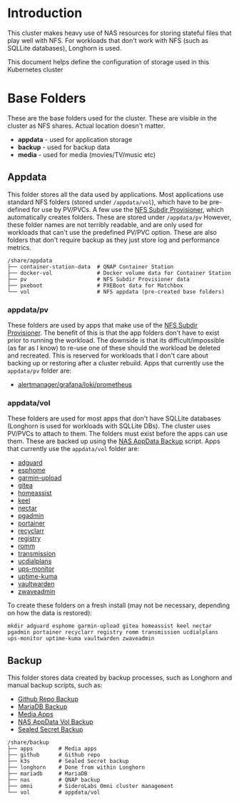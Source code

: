 # Introduction
This cluster makes heavy use of NAS resources for storing stateful files that play well with NFS. For workloads that don't work with NFS (such as SQLLite databases), Longhorn is used.

This document helps define the configuration of storage used in this Kubernetes cluster

# Base Folders
These are the base folders used for the cluster. These are visible in the cluster as NFS shares. Actual location doesn't matter.
* **appdata** - used for application storage
* **backup** - used for backup data
* **media** - used for media (movies/TV/music etc)

## Appdata
This folder stores all the data used by applications. Most applications use standard NFS folders (stored under `/appdata/vol`), which have to be pre-defined for use by PV/PVCs. A few use the [NFS Subdir Provisioner](https://github.com/kubernetes-sigs/nfs-subdir-external-provisioner), which automatically creates folders. These are stored under `/appdata/pv` However, these folder names are not terribly readable, and are only used for workloads that can't use the predefined PV/PVC option. These are also folders that don't require backup as they just store log and performance metrics.
```
/share/appdata
├── container-station-data  # QNAP Container Station
├── docker-vol              # Docker volume data for Container Station
├── pv                      # NFS Subdir Provisioner data
├── pxeboot                 # PXEBoot data for Matchbox
└── vol                     # NFS appdata (pre-created base folders)
```

### appdata/pv
These folders are used by apps that make use of the [NFS Subdir Provisioner](https://github.com/kubernetes-sigs/nfs-subdir-external-provisioner). The benefit of this is that the app folders don't have to exist prior to running the workload. The downside is that its difficult/impossible (as far as I know) to re-use one of these should the workload be deleted and recreated. This is reserved for workloads that I don't care about backing up or restoring after a cluster rebuild.
Apps that currently use the `appdata/pv` folder are:
* [alertmanager/grafana/loki/prometheus](/monitoring)

### appdata/vol
These folders are used for most apps that don't have SQLLite databases (Longhorn is used for workloads with SQLLite DBs). The cluster uses PV/PVCs to attach to them. The folders must exist before the apps can use them. These are backed up using the [NAS AppData Backup](/nfs-provisioner) script.
Apps that currently use the `appdata/vol` folder are:
* [adguard](/adguard)
* [esphome](/home-automation/esphome)
* [garmin-upload](/garmin-upload)
* [gitea](/gitea)
* [homeassist](/home-automation/homeassist)
* [keel](/keel)
* [nectar](/nectar)
* [pgadmin](/pgadmin)
* [portainer](/portainer)
* [recyclarr](/media-tools/recyclarr)
* [registry](/registry)
* [romm](/media-tools/romm)
* [transmission](/media-tools/transmission)
* [ucdialplans](/ucdialplans)
* [ups-monitor](/home-automation/ups-monitor)
* [uptime-kuma](/uptime-kuma)
* [vaultwarden](/vaultwarden)
* [zwaveadmin](/home-automation/zwaveadmin)

To create these folders on a fresh install (may not be necessary, depending on how the data is restored):
```
mkdir adguard esphome garmin-upload gitea homeassist keel nectar pgadmin portainer recyclarr registry romm transmission ucdialplans ups-monitor uptime-kuma vaultwarden zwaveadmin
```

## Backup
This folder stores data created by backup processes, such as Longhorn and manual backup scripts, such as:
* [Github Repo Backup](/gitea/configmap-github-backup.yaml)
* [MariaDB Backup](/mariadb/backup-cronjob.yaml)
* [Media Apps](/media-tools/backup)
* [NAS AppData Vol Backup](/nfs-provisioner/configmap-backup-apps-script.yaml)
* [Sealed Secret Backup](/sealed-secrets/configmap-script.yaml)

```
/share/backup
├── apps        # Media apps
├── github      # Github repo
├── k3s         # Sealed Secret backup
├── longhorn    # Done from within Longhorn
├── mariadb     # MariaDB
├── nas         # QNAP backup
├── omni        # SideroLabs Omni cluster management
└── vol         # appdata/vol
```
